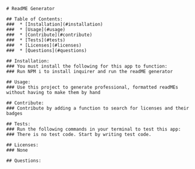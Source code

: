 
    # ReadME Generator

    ## Table of Contents:
    ###  * [Installation](#installation)
    ###  * [Usage](#usage)
    ###  * [Contribute](#contribute)
    ###  * [Tests](#tests)
    ###  * [Licenses](#licenses)
    ###  * [Questions](#questions)

    ## Installation:
    ### You must install the following for this app to function:
    ### Run NPM i to install inquirer and run the readME generator

    ## Usage:
    ### Use this project to generate professional, formatted readMEs without having to make them by hand

    ## Contribute:
    ### Contribute by adding a function to search for licenses and their badges

    ## Tests:
    ### Run the following commands in your terminal to test this app:
    ### There is no test code. Start by writing test code.

    ## Licenses:
    ### None

    ## Questions:
   
  